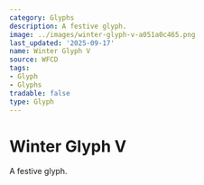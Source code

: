 ```yaml
---
category: Glyphs
description: A festive glyph.
image: ../images/winter-glyph-v-a051a0c465.png
last_updated: '2025-09-17'
name: Winter Glyph V
source: WFCD
tags:
- Glyph
- Glyphs
tradable: false
type: Glyph
---
```


# Winter Glyph V

A festive glyph.

